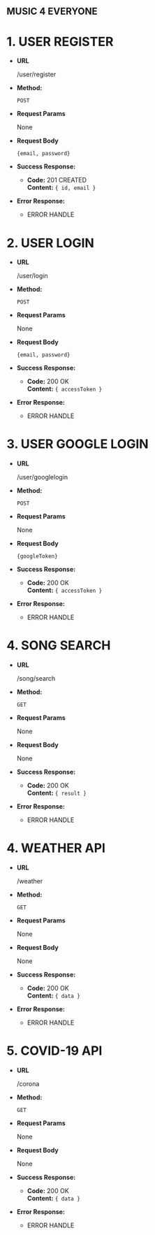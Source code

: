 ## **MUSIC 4 EVERYONE**

# 1. USER REGISTER

- **URL**

  /user/register

- **Method:**

  `POST`

- **Request Params**

  None

- **Request Body**

  `{email, password}`

- **Success Response:**

  - **Code:** 201 CREATED<br />
    **Content:** `{ id, email }`

- **Error Response:**

  - ERROR HANDLE

# 2. USER LOGIN

- **URL**

  /user/login

- **Method:**

  `POST`

- **Request Params**

  None

- **Request Body**

  `{email, password}`

- **Success Response:**

  - **Code:** 200 OK<br />
    **Content:** `{ accessToken }`

- **Error Response:**

  - ERROR HANDLE

# 3. USER GOOGLE LOGIN

- **URL**

  /user/googlelogin

- **Method:**

  `POST`

- **Request Params**

  None

- **Request Body**

  `{googleToken}`

- **Success Response:**

  - **Code:** 200 OK<br />
    **Content:** `{ accessToken }`

- **Error Response:**

  - ERROR HANDLE

# 4. SONG SEARCH

- **URL**

  /song/search

- **Method:**

  `GET`

- **Request Params**

  None

- **Request Body**

  None

- **Success Response:**

  - **Code:** 200 OK<br />
    **Content:** `{ result }`

- **Error Response:**

  - ERROR HANDLE

# 4. WEATHER API

- **URL**

  /weather

- **Method:**

  `GET`

- **Request Params**

  None

- **Request Body**

  None

- **Success Response:**

  - **Code:** 200 OK<br />
    **Content:** `{ data }`

- **Error Response:**

  - ERROR HANDLE

# 5. COVID-19 API

- **URL**

  /corona

- **Method:**

  `GET`

- **Request Params**

  None

- **Request Body**

  None

- **Success Response:**

  - **Code:** 200 OK<br />
    **Content:** `{ data }`

- **Error Response:**

  - ERROR HANDLE
